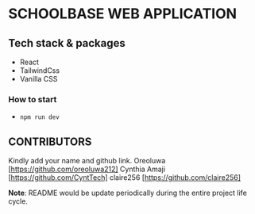 # SCHOOLBASE WEB APPLICATION

## Tech stack & packages 
- React
- TailwindCss
- Vanilla CSS


### How to start
- `npm run dev`


## CONTRIBUTORS
Kindly add your name and github link.
Oreoluwa [https://github.com/oreoluwa212]
Cynthia Amaji [https://github.com/CyntTech]
claire256 [https://github.com/claire256]


**Note**: README would be update periodically during the entire project life cycle.
